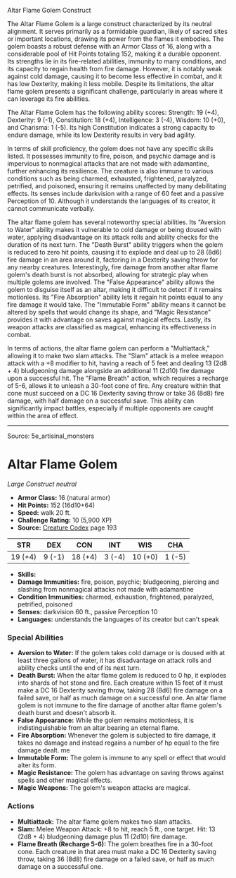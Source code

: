 <MonsterName/>Altar Flame Golem</MonsterName>
<CreatureType/>Construct</CreatureType>

<summary>The Altar Flame Golem is a large construct characterized by its neutral alignment. It serves primarily as a formidable guardian, likely of sacred sites or important locations, drawing its power from the flames it embodies. The golem boasts a robust defense with an Armor Class of 16, along with a considerable pool of Hit Points totaling 152, making it a durable opponent. Its strengths lie in its fire-related abilities, immunity to many conditions, and its capacity to regain health from fire damage. However, it is notably weak against cold damage, causing it to become less effective in combat, and it has low Dexterity, making it less mobile. Despite its limitations, the altar flame golem presents a significant challenge, particularly in areas where it can leverage its fire abilities.</summary>

<detail>

The Altar Flame Golem has the following ability scores: Strength: 19 (+4), Dexterity: 9 (-1), Constitution: 18 (+4), Intelligence: 3 (-4), Wisdom: 10 (+0), and Charisma: 1 (-5). Its high Constitution indicates a strong capacity to endure damage, while its low Dexterity results in very bad agility. 

In terms of skill proficiency, the golem does not have any specific skills listed. It possesses immunity to fire, poison, and psychic damage and is impervious to nonmagical attacks that are not made with adamantine, further enhancing its resilience. The creature is also immune to various conditions such as being charmed, exhausted, frightened, paralyzed, petrified, and poisoned, ensuring it remains unaffected by many debilitating effects. Its senses include darkvision with a range of 60 feet and a passive Perception of 10. Although it understands the languages of its creator, it cannot communicate verbally.

The altar flame golem has several noteworthy special abilities. Its "Aversion to Water" ability makes it vulnerable to cold damage or being doused with water, applying disadvantage on its attack rolls and ability checks for the duration of its next turn. The "Death Burst" ability triggers when the golem is reduced to zero hit points, causing it to explode and deal up to 28 (8d6) fire damage in an area around it, factoring in a Dexterity saving throw for any nearby creatures. Interestingly, fire damage from another altar flame golem's death burst is not absorbed, allowing for strategic play when multiple golems are involved. The "False Appearance" ability allows the golem to disguise itself as an altar, making it difficult to detect if it remains motionless. Its "Fire Absorption" ability lets it regain hit points equal to any fire damage it would take. The "Immutable Form" ability means it cannot be altered by spells that would change its shape, and "Magic Resistance" provides it with advantage on saves against magical effects. Lastly, its weapon attacks are classified as magical, enhancing its effectiveness in combat.

In terms of actions, the altar flame golem can perform a "Multiattack," allowing it to make two slam attacks. The "Slam" attack is a melee weapon attack with a +8 modifier to hit, having a reach of 5 feet and dealing 13 (2d8 + 4) bludgeoning damage alongside an additional 11 (2d10) fire damage upon a successful hit. The "Flame Breath" action, which requires a recharge of 5-6, allows it to unleash a 30-foot cone of fire. Any creature within that cone must succeed on a DC 16 Dexterity saving throw or take 36 (8d8) fire damage, with half damage on a successful save. This ability can significantly impact battles, especially if multiple opponents are caught within the area of effect.</detail>



---

Source: 5e_artisinal_monsters

# Altar Flame Golem

*Large* *Construct* *neutral*

- **Armor Class:** 16 (natural armor)
- **Hit Points:** 152 (16d10+64)
- **Speed:** walk 20 ft.
- **Challenge Rating:** 10 (5,900 XP)
- **Source:** [Creature Codex](https://koboldpress.com/kpstore/product/creature-codex-for-5th-edition-dnd) page 193

| STR | DEX | CON | INT | WIS | CHA |
| --- | --- | --- | --- | --- | --- |
| 19 (+4) | 9 (-1) | 18 (+4) | 3 (-4) | 10 (+0) | 1 (-5) |

- **Skills:** 
- **Damage Immunities:** fire, poison, psychic; bludgeoning, piercing and slashing from nonmagical attacks not made with adamantine
- **Condition Immunities:** charmed, exhaustion, frightened, paralyzed, petrified, poisoned
- **Senses:** darkvision 60 ft., passive Perception 10
- **Languages:** understands the languages of its creator but can't speak

### Special Abilities

- **Aversion to Water:** If the golem takes cold damage or is doused with at least three gallons of water, it has disadvantage on attack rolls and ability checks until the end of its next turn.
- **Death Burst:** When the altar flame golem is reduced to 0 hp, it explodes into shards of hot stone and fire. Each creature within 15 feet of it must make a DC 16 Dexterity saving throw, taking 28 (8d6) fire damage on a failed save, or half as much damage on a successful one. An altar flame golem is not immune to the fire damage of another altar flame golem's death burst and doesn't absorb it.
- **False Appearance:** While the golem remains motionless, it is indistinguishable from an altar bearing an eternal flame.
- **Fire Absorption:** Whenever the golem is subjected to fire damage, it takes no damage and instead regains a number of hp equal to the fire damage dealt. me
- **Immutable Form:** The golem is immune to any spell or effect that would alter its form.
- **Magic Resistance:** The golem has advantage on saving throws against spells and other magical effects.
- **Magic Weapons:** The golem's weapon attacks are magical.

### Actions

- **Multiattack:** The altar flame golem makes two slam attacks.
- **Slam:** Melee Weapon Attack: +8 to hit, reach 5 ft., one target. Hit: 13 (2d8 + 4) bludgeoning damage plus 11 (2d10) fire damage.
- **Flame Breath (Recharge 5-6):** The golem breathes fire in a 30-foot cone. Each creature in that area must make a DC 16 Dexterity saving throw, taking 36 (8d8) fire damage on a failed save, or half as much damage on a successful one.





